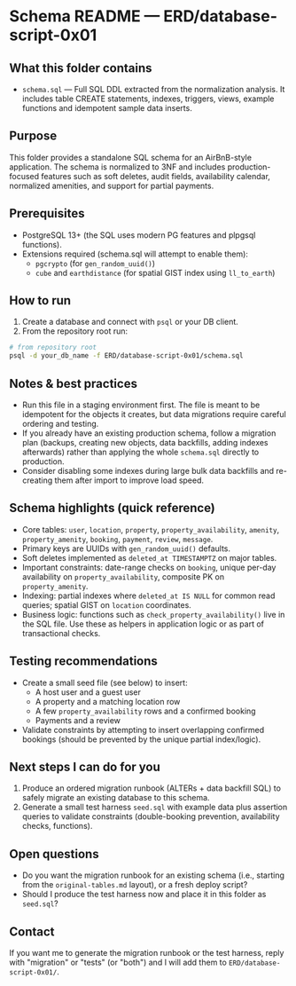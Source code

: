 Schema README — ERD/database-script-0x01
=====================================

What this folder contains
-------------------------
- `schema.sql` — Full SQL DDL extracted from the normalization analysis. It includes table CREATE statements, indexes, triggers, views, example functions and idempotent sample data inserts.

Purpose
-------
This folder provides a standalone SQL schema for an AirBnB-style application. The schema is normalized to 3NF and includes production-focused features such as soft deletes, audit fields, availability calendar, normalized amenities, and support for partial payments.

Prerequisites
-------------
- PostgreSQL 13+ (the SQL uses modern PG features and plpgsql functions).
- Extensions required (schema.sql will attempt to enable them):
  - `pgcrypto` (for `gen_random_uuid()`)
  - `cube` and `earthdistance` (for spatial GIST index using `ll_to_earth`)

How to run
----------
1. Create a database and connect with `psql` or your DB client.
2. From the repository root run:

```bash
# from repository root
psql -d your_db_name -f ERD/database-script-0x01/schema.sql
```

Notes & best practices
----------------------
- Run this file in a staging environment first. The file is meant to be idempotent for the objects it creates, but data migrations require careful ordering and testing.
- If you already have an existing production schema, follow a migration plan (backups, creating new objects, data backfills, adding indexes afterwards) rather than applying the whole `schema.sql` directly to production.
- Consider disabling some indexes during large bulk data backfills and re-creating them after import to improve load speed.

Schema highlights (quick reference)
----------------------------------
- Core tables: `user`, `location`, `property`, `property_availability`, `amenity`, `property_amenity`, `booking`, `payment`, `review`, `message`.
- Primary keys are UUIDs with `gen_random_uuid()` defaults.
- Soft deletes implemented as `deleted_at TIMESTAMPTZ` on major tables.
- Important constraints: date-range checks on `booking`, unique per-day availability on `property_availability`, composite PK on `property_amenity`.
- Indexing: partial indexes where `deleted_at IS NULL` for common read queries; spatial GIST on `location` coordinates.
- Business logic: functions such as `check_property_availability()` live in the SQL file. Use these as helpers in application logic or as part of transactional checks.

Testing recommendations
-----------------------
- Create a small seed file (see below) to insert:
  - A host user and a guest user
  - A property and a matching location row
  - A few `property_availability` rows and a confirmed booking
  - Payments and a review
- Validate constraints by attempting to insert overlapping confirmed bookings (should be prevented by the unique partial index/logic).

Next steps I can do for you
---------------------------
1. Produce an ordered migration runbook (ALTERs + data backfill SQL) to safely migrate an existing database to this schema.
2. Generate a small test harness `seed.sql` with example data plus assertion queries to validate constraints (double-booking prevention, availability checks, functions).

Open questions
--------------
- Do you want the migration runbook for an existing schema (i.e., starting from the `original-tables.md` layout), or a fresh deploy script?
- Should I produce the test harness now and place it in this folder as `seed.sql`?

Contact
-------
If you want me to generate the migration runbook or the test harness, reply with "migration" or "tests" (or "both") and I will add them to `ERD/database-script-0x01/`.
